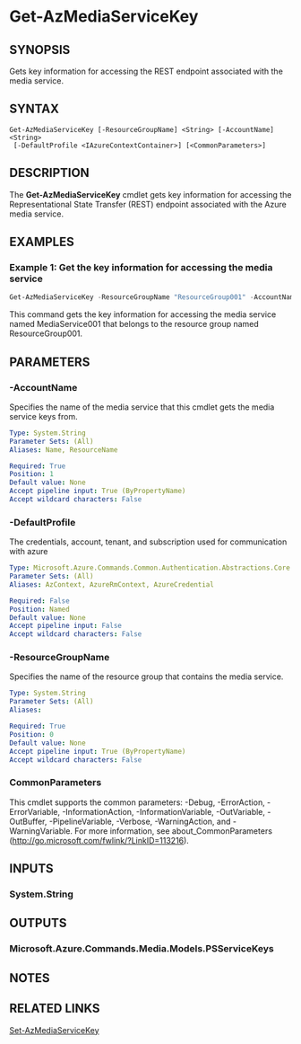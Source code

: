 ﻿---
external help file: Microsoft.Azure.PowerShell.Cmdlets.Media.dll-Help.xml
Module Name: Az.Media
ms.assetid: 2099938F-5325-416C-AE10-6813546A1055
online version: https://learn.microsoft.com/powershell/module/az.media/get-azmediaservicekey
schema: 2.0.0
---

# Get-AzMediaServiceKey

## SYNOPSIS
Gets key information for accessing the REST endpoint associated with the media service.

## SYNTAX

```
Get-AzMediaServiceKey [-ResourceGroupName] <String> [-AccountName] <String>
 [-DefaultProfile <IAzureContextContainer>] [<CommonParameters>]
```

## DESCRIPTION
The **Get-AzMediaServiceKey** cmdlet gets key information for accessing the Representational State Transfer (REST) endpoint associated with the Azure media service.

## EXAMPLES

### Example 1: Get the key information for accessing the media service
```powershell
Get-AzMediaServiceKey -ResourceGroupName "ResourceGroup001" -AccountName "MediaService001"
```

This command gets the key information for accessing the media service named MediaService001 that belongs to the resource group named ResourceGroup001.

## PARAMETERS

### -AccountName
Specifies the name of the media service that this cmdlet gets the media service keys from.

```yaml
Type: System.String
Parameter Sets: (All)
Aliases: Name, ResourceName

Required: True
Position: 1
Default value: None
Accept pipeline input: True (ByPropertyName)
Accept wildcard characters: False
```

### -DefaultProfile
The credentials, account, tenant, and subscription used for communication with azure

```yaml
Type: Microsoft.Azure.Commands.Common.Authentication.Abstractions.Core.IAzureContextContainer
Parameter Sets: (All)
Aliases: AzContext, AzureRmContext, AzureCredential

Required: False
Position: Named
Default value: None
Accept pipeline input: False
Accept wildcard characters: False
```

### -ResourceGroupName
Specifies the name of the resource group that contains the media service.

```yaml
Type: System.String
Parameter Sets: (All)
Aliases:

Required: True
Position: 0
Default value: None
Accept pipeline input: True (ByPropertyName)
Accept wildcard characters: False
```

### CommonParameters
This cmdlet supports the common parameters: -Debug, -ErrorAction, -ErrorVariable, -InformationAction, -InformationVariable, -OutVariable, -OutBuffer, -PipelineVariable, -Verbose, -WarningAction, and -WarningVariable. For more information, see about_CommonParameters (http://go.microsoft.com/fwlink/?LinkID=113216).

## INPUTS

### System.String

## OUTPUTS

### Microsoft.Azure.Commands.Media.Models.PSServiceKeys

## NOTES

## RELATED LINKS

[Set-AzMediaServiceKey](./Set-AzMediaServiceKey.md)


